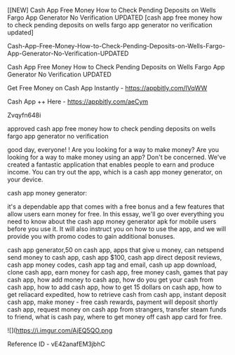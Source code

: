 [[NEW] Cash App Free Money How to Check Pending Deposits on Wells Fargo App Generator No Verification UPDATED [cash app free money how to check pending deposits on wells fargo app generator no verification updated]

Cash-App-Free-Money-How-to-Check-Pending-Deposits-on-Wells-Fargo-App-Generator-No-Verification-UPDATED

Cash App Free Money How to Check Pending Deposits on Wells Fargo App Generator No Verification UPDATED

Get Free Money on Cash App Instantly -  https://appbitly.com/IVqWW


Cash App ++ Here - https://appbitly.com/aeCym


Zvqyfn648i

approved cash app free money how to check pending deposits on wells fargo app generator no verification

good day, everyone! ! Are you looking for a way to make money? Are you looking for a way to make money using an app? Don't be concerned. We've created a fantastic application that enables people to earn and produce income. You can try out the app, which is a cash app money generator, on your device.

cash app money generator:

it's a dependable app that comes with a free bonus and a few features that allow users earn money for free. In this essay, we'll go over everything you need to know about the cash app money generator apk for mobile users before you use it. It will also instruct you on how to use the app, and we will provide you with promo codes to gain additional bonuses.

cash app generator,50 on cash app, apps that give u money, can netspend send money to cash app, cash app $100, cash app direct deposit reviews, cash app money codes, cash app tag and email, cash up app download, clone cash app, earn money for cash app, free money cash, games that pay cash app, how add money to cash app, how do you get your cash from cash app, how to add cash app, how to get 15 dollars on cash app, how to get reliacard expedited, how to retrieve cash from cash app, instant deposit cash app, make money - free cash rewards, payment will deposit shortly cash app, request money on cash app from strangers, transfer steam funds to friend, what is cash pay, where to get money off cash app card for free.

![](https://i.imgur.com/AjEQ5QO.png

Reference ID - vE42anafEM3jbhC